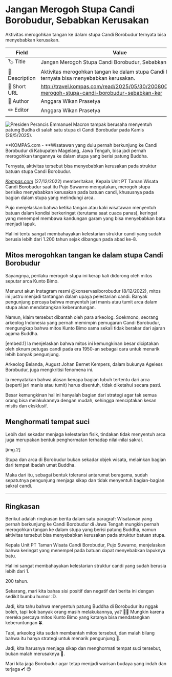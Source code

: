 # Jangan Merogoh Stupa Candi Borobudur, Sebabkan Kerusakan

Aktivitas merogohkan tangan ke dalam stupa Candi Borobudur ternyata bisa menyebabkan kerusakan.

| Field         | Value                                                       |
|---------------|-------------------------------------------------------------|
| 🏷️ Title       | Jangan Merogoh Stupa Candi Borobudur, Sebabkan Kerusakan |
| 📝 Description | Aktivitas merogohkan tangan ke dalam stupa Candi Borobudur ternyata bisa menyebabkan kerusakan. |
| 🔗 Short URL   | http://travel.kompas.com/read/2025/05/30/200800227/jangan-merogoh-stupa-candi-borobudur-sebabkan-ker |
| 👤 Author      | Anggara Wikan Prasetya |
| ✏️ Editor      | Anggara Wikan Prasetya |

![Presiden Perancis Emmanuel Macron tampak berusaha menyentuh patung Budha di salah satu stupa di Candi Borobudur pada Kamis (29/5/2025).](https://asset.kompas.com/crops/SyyDfNG98GCXzyvA0MnnAPPhQD0=/35x768:1164x1520/750x500/data/photo/2025/05/30/6838e435e9b1c.png)

**KOMPAS.com - **Wisatawan yang dulu pernah berkunjung ke Candi Borobudur di Kabupaten Magelang, Jawa Tengah, bisa jadi pernah merogohkan tangannya ke dalam stupa yang berisi patung Buddha.

Ternyata, aktivitas tersebut bisa menyebabkan kerusakan pada struktur batuan stupa Candi Borobudur.

[*Kompas.com*](https://regional.kompas.com/read/2022/12/27/202610078/kisah-di-balik-mitos-kunto-bimo-arca-pembawa-keberuntungan-di-candi?page=all) (27/12/2022) memberitakan, Kepala Unit PT Taman Wisata Candi Borobudur saat itu Pujo Suwarno mengatakan, merogoh stupa berisiko menyebabkan kerusakan pada batuan candi, khususnya pada bagian dalam stupa yang melindungi arca.

Pujo menjelaskan bahwa ketika tangan atau kaki wisatawan menyentuh batuan dalam kondisi berkeringat (terutama saat cuaca panas), keringat yang menempel membawa kandungan garam yang bisa menyebabkan batu menjadi lapuk.

Hal ini tentu sangat membahayakan kelestarian struktur candi yang sudah berusia lebih dari 1.200 tahun sejak dibangun pada abad ke-8.

## Mitos merogohkan tangan ke dalam stupa Candi Borobudur

Sayangnya, perilaku merogoh stupa ini kerap kali didorong oleh mitos seputar arca Kunto Bimo.

Menurut akun Instagram resmi \@konservasiborobudur (8/12/2022), mitos ini justru menjadi tantangan dalam upaya pelestarian candi. Banyak pengunjung percaya bahwa menyentuh jari manis atau tumit arca dalam stupa akan mendatangkan keberuntungan.

Namun, klaim tersebut dibantah oleh para arkeolog. Soekmono, seorang arkeolog Indonesia yang pernah memimpin pemugaran Candi Borobudur, mengungkap bahwa mitos Kunto Bimo sama sekali tidak berakar dari ajaran agama Buddha.

\[embed.1\] Ia menjelaskan bahwa mitos ini kemungkinan besar diciptakan oleh oknum petugas candi pada era 1950-an sebagai cara untuk menarik lebih banyak pengunjung.

Arkeolog Belanda, August Johan Bernet Kempers, dalam bukunya Ageless Borobudur, juga mengkritisi fenomena ini.

Ia menyatakan bahwa alasan kenapa bagian tubuh tertentu dari arca (seperti jari manis atau tumit) harus disentuh, tidak diketahui secara pasti.

Besar kemungkinan hal ini hanyalah bagian dari strategi agar tak semua orang bisa melakukannya dengan mudah, sehingga menciptakan kesan mistis dan eksklusif.

## Menghormati tempat suci

Lebih dari sekadar menjaga kelestarian fisik, tindakan tidak menyentuh arca juga merupakan bentuk penghormatan terhadap nilai-nilai sakral.

\[img.2\]

Stupa dan arca di Borobudur bukan sekadar objek wisata, melainkan bagian dari tempat ibadah umat Buddha.

Maka dari itu, sebagai bentuk toleransi antarumat beragama, sudah sepatutnya pengunjung menjaga sikap dan tidak menyentuh bagian-bagian sakral candi.

---
## Ringkasan

Berikut adalah ringkasan berita dalam satu paragraf: Wisatawan yang pernah berkunjung ke Candi Borobudur di Jawa Tengah mungkin pernah merogohkan tangan ke dalam stupa yang berisi patung Buddha, namun aktivitas tersebut bisa menyebabkan kerusakan pada struktur batuan stupa.

 Kepala Unit PT Taman Wisata Candi Borobudur, Pujo Suwarno, menjelaskan bahwa keringat yang menempel pada batuan dapat menyebabkan lapuknya batu.

 Hal ini sangat membahayakan kelestarian struktur candi yang sudah berusia lebih dari 1.

200 tahun.



Sekarang, mari kita bahas sisi positif dan negatif dari berita ini dengan sedikit bumbu humor :D.

 Jadi, kita tahu bahwa menyentuh patung Buddha di Borobudur itu nggak boleh, tapi kok banyak orang masih melakukannya, ya? 🤦‍♂️ Mungkin karena mereka percaya mitos Kunto Bimo yang katanya bisa mendatangkan keberuntungan 🍀.

 Tapi, arkeolog kita sudah membantah mitos tersebut, dan malah bilang bahwa itu hanya strategi untuk menarik pengunjung 🤑.

 Jadi, kita harusnya menjaga sikap dan menghormati tempat suci tersebut, bukan malah merusaknya 🙏.

 Mari kita jaga Borobudur agar tetap menjadi warisan budaya yang indah dan terjaga 💕! 😊
